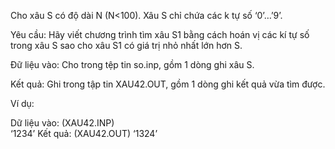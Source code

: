 Cho xâu S có độ dài N (N<100). Xâu S chỉ chứa các k tự số ‘0’…’9’.

Yêu cầu: Hãy viết chương trình tìm xâu S1 bằng cách hoán vị các kí tự số trong xâu S sao cho xâu S1 có giá trị nhỏ nhất lớn hơn S.

Đữ liệu vào: Cho trong tệp tin so.inp, gồm 1 dòng ghi xâu S.

Kết quả: Ghi trong tập tin XAU42.OUT, gồm 1 dòng ghi kết quả vừa tìm được.

Ví dụ:

Dữ liệu vào: (XAU42.INP)    
‘1234’ 
Kết quả: (XAU42.OUT)
‘1324’